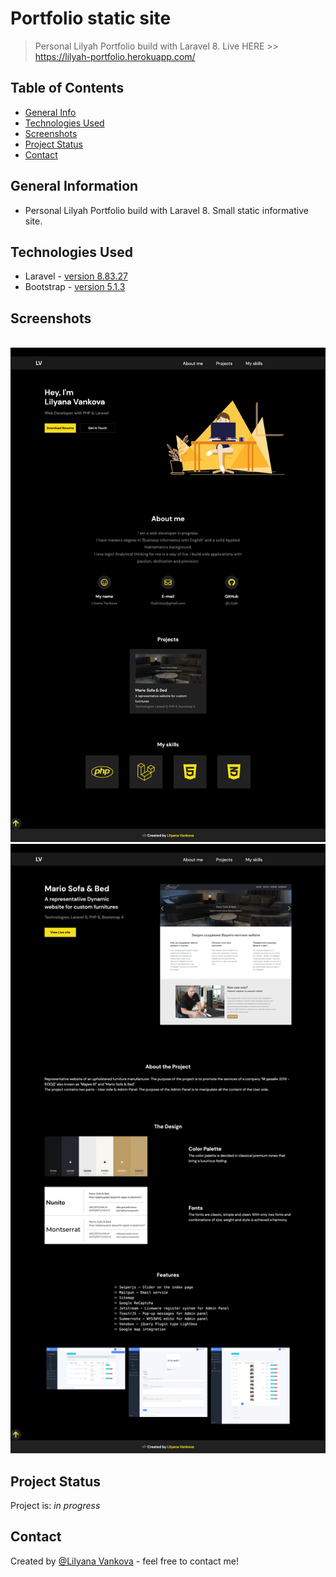 # Portfolio static site
> Personal Lilyah Portfolio build with Laravel 8.
> Live HERE >> https://lilyah-portfolio.herokuapp.com/


## Table of Contents
* [General Info](#general-information)
* [Technologies Used](#technologies-used)
* [Screenshots](#screenshots)
* [Project Status](#project-status)
* [Contact](#contact)
<!-- * [License](#license) -->


## General Information
- Personal Lilyah Portfolio build with Laravel 8. Small static informative site.

## Technologies Used
- Laravel - [version 8.83.27](https://laravel.com/docs/8.x)
- Bootstrap - [version 5.1.3](https://getbootstrap.com/docs/5.3/getting-started/introduction/)


## Screenshots
![]()
![index](./readmeIMG/index.png)
![projects/mariosofa](./readmeIMG/project-mariosofa.png)



## Project Status
Project is: _in progress_


## Contact
Created by [@Lilyana Vankova](https://github.com/Lilyah) - feel free to contact me!


<!-- Optional -->
<!-- ## License -->
<!-- This project is open source and available under the [... License](). -->

<!-- You don't have to include all sections - just the one's relevant to your project -->